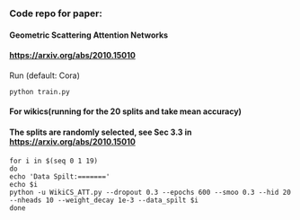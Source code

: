 ### Code repo for paper:
#### Geometric Scattering Attention Networks
#### https://arxiv.org/abs/2010.15010

Run (default: Cora)
```
python train.py
```

#### For wikics(running for the 20 splits and take mean accuracy)
#### The splits are randomly selected, see Sec 3.3 in https://arxiv.org/abs/2010.15010
```
for i in $(seq 0 1 19)
do
echo 'Data Spilt:======='
echo $i
python -u WikiCS_ATT.py --dropout 0.3 --epochs 600 --smoo 0.3 --hid 20 --nheads 10 --weight_decay 1e-3 --data_spilt $i
done
```

